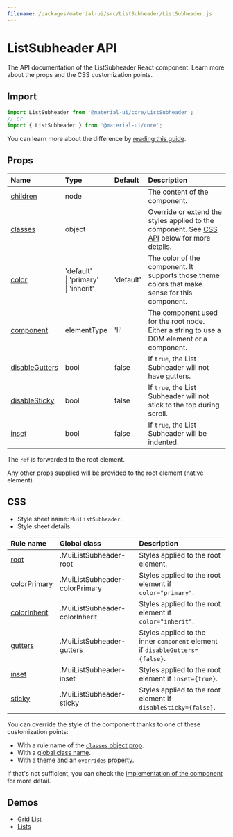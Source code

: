 ```yaml
---
filename: /packages/material-ui/src/ListSubheader/ListSubheader.js
---
```


<!--- This documentation is automatically generated, do not try to edit it. -->

# ListSubheader API

<p class="description">The API documentation of the ListSubheader React component. Learn more about the props and the CSS customization points.</p>

## Import

```js
import ListSubheader from '@material-ui/core/ListSubheader';
// or
import { ListSubheader } from '@material-ui/core';
```

You can learn more about the difference by [reading this guide](/guides/minimizing-bundle-size/).



## Props

| Name | Type | Default | Description |
|:-----|:-----|:--------|:------------|
| <a class="anchor-link" id="props--children"></a><a href="#props--children" title="link to the prop on this page" class="prop-name">children</a> | <span class="prop-type">node</span> |  | The content of the component. |
| <a class="anchor-link" id="props--classes"></a><a href="#props--classes" title="link to the prop on this page" class="prop-name">classes</a> | <span class="prop-type">object</span> |  | Override or extend the styles applied to the component. See [CSS API](#css) below for more details. |
| <a class="anchor-link" id="props--color"></a><a href="#props--color" title="link to the prop on this page" class="prop-name">color</a> | <span class="prop-type">'default'<br>&#124;&nbsp;'primary'<br>&#124;&nbsp;'inherit'</span> | <span class="prop-default">'default'</span> | The color of the component. It supports those theme colors that make sense for this component. |
| <a class="anchor-link" id="props--component"></a><a href="#props--component" title="link to the prop on this page" class="prop-name">component</a> | <span class="prop-type">elementType</span> | <span class="prop-default">'li'</span> | The component used for the root node. Either a string to use a DOM element or a component. |
| <a class="anchor-link" id="props--disableGutters"></a><a href="#props--disableGutters" title="link to the prop on this page" class="prop-name">disableGutters</a> | <span class="prop-type">bool</span> | <span class="prop-default">false</span> | If `true`, the List Subheader will not have gutters. |
| <a class="anchor-link" id="props--disableSticky"></a><a href="#props--disableSticky" title="link to the prop on this page" class="prop-name">disableSticky</a> | <span class="prop-type">bool</span> | <span class="prop-default">false</span> | If `true`, the List Subheader will not stick to the top during scroll. |
| <a class="anchor-link" id="props--inset"></a><a href="#props--inset" title="link to the prop on this page" class="prop-name">inset</a> | <span class="prop-type">bool</span> | <span class="prop-default">false</span> | If `true`, the List Subheader will be indented. |

The `ref` is forwarded to the root element.

Any other props supplied will be provided to the root element (native element).

## CSS

- Style sheet name: `MuiListSubheader`.
- Style sheet details:

| Rule name | Global class | Description |
|:-----|:-------------|:------------|
| <a class="anchor-link" title="link to the rule name on this page" id="css--root"></a><a href="#css--root" class="prop-name">root</a> | <span class="prop-name">.MuiListSubheader-root</span> | Styles applied to the root element.
| <a class="anchor-link" title="link to the rule name on this page" id="css--colorPrimary"></a><a href="#css--colorPrimary" class="prop-name">colorPrimary</a> | <span class="prop-name">.MuiListSubheader-colorPrimary</span> | Styles applied to the root element if `color="primary"`.
| <a class="anchor-link" title="link to the rule name on this page" id="css--colorInherit"></a><a href="#css--colorInherit" class="prop-name">colorInherit</a> | <span class="prop-name">.MuiListSubheader-colorInherit</span> | Styles applied to the root element if `color="inherit"`.
| <a class="anchor-link" title="link to the rule name on this page" id="css--gutters"></a><a href="#css--gutters" class="prop-name">gutters</a> | <span class="prop-name">.MuiListSubheader-gutters</span> | Styles applied to the inner `component` element if `disableGutters={false}`.
| <a class="anchor-link" title="link to the rule name on this page" id="css--inset"></a><a href="#css--inset" class="prop-name">inset</a> | <span class="prop-name">.MuiListSubheader-inset</span> | Styles applied to the root element if `inset={true}`.
| <a class="anchor-link" title="link to the rule name on this page" id="css--sticky"></a><a href="#css--sticky" class="prop-name">sticky</a> | <span class="prop-name">.MuiListSubheader-sticky</span> | Styles applied to the root element if `disableSticky={false}`.

You can override the style of the component thanks to one of these customization points:

- With a rule name of the [`classes` object prop](/customization/components/#overriding-styles-with-classes).
- With a [global class name](/customization/components/#overriding-styles-with-global-class-names).
- With a theme and an [`overrides` property](/customization/globals/#css).

If that's not sufficient, you can check the [implementation of the component](https://github.com/mui-org/material-ui/blob/master/packages/material-ui/src/ListSubheader/ListSubheader.js) for more detail.

## Demos

- [Grid List](/components/grid-list/)
- [Lists](/components/lists/)

